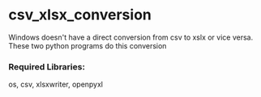 # csv_xlsx_conversion
Windows doesn't have a direct conversion from csv to xslx or vice versa. These two python programs do this conversion
### Required Libraries:

os, csv, xlsxwriter, openpyxl
